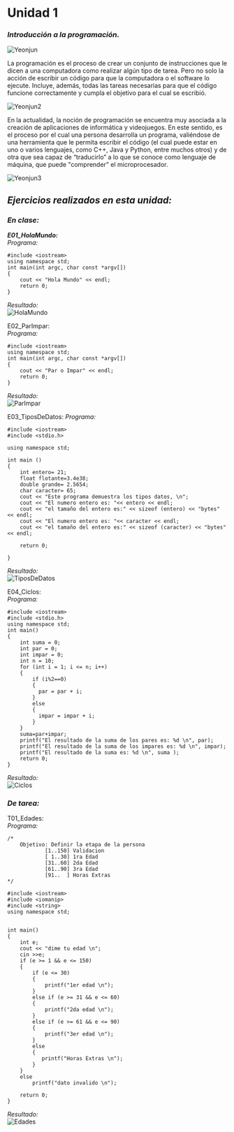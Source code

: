 # Unidad 1
### *Introducción a la programación.*  
![Yeonjun](https://i.pinimg.com/564x/9e/f7/07/9ef70774832c5225b36a6f0775e93460.jpg)  

La programación es el proceso de crear un conjunto de instrucciones que le dicen a una computadora como realizar algún tipo de tarea. Pero no solo la acción de escribir un código para que la computadora o el software lo ejecute. Incluye, además, todas las tareas necesarias para que el código funcione correctamente y cumpla el objetivo para el cual se escribió.

![Yeonjun2](https://i.pinimg.com/564x/2b/c1/0d/2bc10d343d59f056c0c21665bd3fe5fd.jpg)  
 
En la actualidad, la noción de programación se encuentra muy asociada a la creación de aplicaciones de informática y videojuegos. En este sentido, es el proceso por el cual una persona desarrolla un programa, valiéndose de una herramienta que le permita escribir el código (el cual puede estar en uno o varios lenguajes, como C++, Java y Python, entre muchos otros) y de otra que sea capaz de “traducirlo” a lo que se conoce como lenguaje de máquina, que puede "comprender" el microprocesador.

![Yeonjun3](https://i.pinimg.com/564x/c6/15/e1/c615e13a375e1d466796cea4e79f2973.jpg)  

## *Ejercicios realizados en esta unidad:*  
### *En clase:*  
***E01_HolaMundo:***   
*Programa:* 
```
#include <iostream>
using namespace std;
int main(int argc, char const *argv[])
{
    cout << "Hola Mundo" << endl;
    return 0;
}
```  
*Resultado:*  
![HolaMundo](https://github.com/UP210537/UP210537_CPP/blob/master/U1/Imagenes/HolaMundo.png)  

E02_ParImpar:  
*Programa:* 
```
#include <iostream>
using namespace std;
int main(int argc, char const *argv[])
{
    cout << "Par o Impar" << endl;
    return 0;
}
```  
*Resultado:*  
![ParImpar](https://github.com/UP210537/UP210537_CPP/blob/master/U1/Imagenes/ParImpar.png)  

E03_TiposDeDatos: 
*Programa:* 
``` 
#include <iostream>
#include <stdio.h>

using namespace std;

int main ()
{
    int entero= 21;
    float flotante=3.4e38;
    double grande= 2.5654;
    char caracter= 65;
    cout << "Este programa demuestra los tipos datos, \n";
    cout << "El numero entero es: "<< entero << endl;
    cout << "el tamaño del entero es:" << sizeof (entero) << "bytes" << endl;
    cout << "El numero entero es: "<< caracter << endl;
    cout << "el tamaño del entero es:" << sizeof (caracter) << "bytes" << endl;

    return 0;

}
```  
*Resultado:*  
![TiposDeDatos](https://github.com/UP210537/UP210537_CPP/blob/master/U1/Imagenes/TiposDeDatos.png)  

E04_Ciclos:  
*Programa:* 
``` 
#include <iostream>
#include <stdio.h>
using namespace std;
int main()
{
    int suma = 0;
    int par = 0;
    int impar = 0;
    int n = 10;
    for (int i = 1; i <= n; i++)
    {
        if (i%2==0)
        {
          par = par + i;   
        }
        else
        {
          impar = impar + i;
        } 
    }
    suma=par+impar;
    printf("El resultado de la suma de los pares es: %d \n", par);
    printf("El resultado de la suma de los impares es: %d \n", impar);
    printf("El resultado de la suma es: %d \n", suma );
    return 0;
}
```  
*Resultado:*  
![Ciclos](https://github.com/UP210537/UP210537_CPP/blob/master/U1/Imagenes/Ciclos.png)  

### *De tarea:*  
T01_Edades:  
*Programa:* 
``` 
/*
    Objetivo: Definir la etapa de la persona
            [1..150] Validacion
            [ 1..30] 1ra Edad
            [31..60] 2da Edad
            [61..90] 3ra Edad
            [91..  ] Horas Extras
*/

#include <iostream>
#include <iomanip>
#include <string>
using namespace std;


int main()
{
    int e;
    cout << "dime tu edad \n";
    cin >>e;
    if (e >= 1 && e <= 150)
    {
        if (e <= 30)
        {
            printf("1er edad \n");
        }
        else if (e >= 31 && e <= 60)
        {
            printf("2da edad \n");
        }
        else if (e >= 61 && e <= 90)
        {
            printf("3er edad \n");
        }
        else
        {
           printf("Horas Extras \n"); 
        }
    }
    else
        printf("dato invalido \n");

    return 0;
}
```  
*Resultado:*  
![Edades](https://github.com/UP210537/UP210537_CPP/blob/master/U1/Imagenes/Edades.png)  